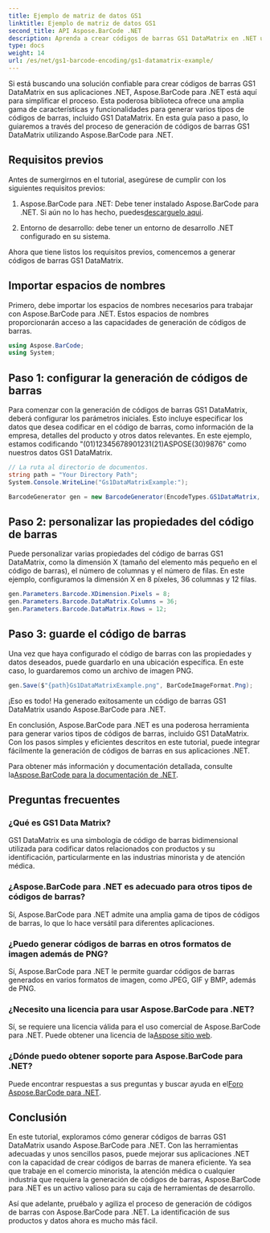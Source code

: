 ```yaml
---
title: Ejemplo de matriz de datos GS1
linktitle: Ejemplo de matriz de datos GS1
second_title: API Aspose.BarCode .NET
description: Aprenda a crear códigos de barras GS1 DataMatrix en .NET usando Aspose.BarCode. Genere códigos de barras con facilidad y eficiencia en solo unos pocos pasos.
type: docs
weight: 14
url: /es/net/gs1-barcode-encoding/gs1-datamatrix-example/
---
```


Si está buscando una solución confiable para crear códigos de barras GS1 DataMatrix en sus aplicaciones .NET, Aspose.BarCode para .NET está aquí para simplificar el proceso. Esta poderosa biblioteca ofrece una amplia gama de características y funcionalidades para generar varios tipos de códigos de barras, incluido GS1 DataMatrix. En esta guía paso a paso, lo guiaremos a través del proceso de generación de códigos de barras GS1 DataMatrix utilizando Aspose.BarCode para .NET.

## Requisitos previos

Antes de sumergirnos en el tutorial, asegúrese de cumplir con los siguientes requisitos previos:

1.  Aspose.BarCode para .NET: Debe tener instalado Aspose.BarCode para .NET. Si aún no lo has hecho, puedes[descarguelo aqui](https://releases.aspose.com/barcode/net/).

2. Entorno de desarrollo: debe tener un entorno de desarrollo .NET configurado en su sistema.

Ahora que tiene listos los requisitos previos, comencemos a generar códigos de barras GS1 DataMatrix.

## Importar espacios de nombres

Primero, debe importar los espacios de nombres necesarios para trabajar con Aspose.BarCode para .NET. Estos espacios de nombres proporcionarán acceso a las capacidades de generación de códigos de barras.

```csharp
using Aspose.BarCode;
using System;
```

## Paso 1: configurar la generación de códigos de barras

Para comenzar con la generación de códigos de barras GS1 DataMatrix, deberá configurar los parámetros iniciales. Esto incluye especificar los datos que desea codificar en el código de barras, como información de la empresa, detalles del producto y otros datos relevantes. En este ejemplo, estamos codificando "(01)12345678901231(21)ASPOSE(30)9876" como nuestros datos GS1 DataMatrix.

```csharp
// La ruta al directorio de documentos.
string path = "Your Directory Path";
System.Console.WriteLine("Gs1DataMatrixExample:");

BarcodeGenerator gen = new BarcodeGenerator(EncodeTypes.GS1DataMatrix, "(01)12345678901231(21)ASPOSE(30)9876");
```

## Paso 2: personalizar las propiedades del código de barras

Puede personalizar varias propiedades del código de barras GS1 DataMatrix, como la dimensión X (tamaño del elemento más pequeño en el código de barras), el número de columnas y el número de filas. En este ejemplo, configuramos la dimensión X en 8 píxeles, 36 columnas y 12 filas.

```csharp
gen.Parameters.Barcode.XDimension.Pixels = 8;
gen.Parameters.Barcode.DataMatrix.Columns = 36;
gen.Parameters.Barcode.DataMatrix.Rows = 12;
```

## Paso 3: guarde el código de barras

Una vez que haya configurado el código de barras con las propiedades y datos deseados, puede guardarlo en una ubicación específica. En este caso, lo guardaremos como un archivo de imagen PNG.

```csharp
gen.Save($"{path}Gs1DataMatrixExample.png", BarCodeImageFormat.Png);
```

¡Eso es todo! Ha generado exitosamente un código de barras GS1 DataMatrix usando Aspose.BarCode para .NET.

En conclusión, Aspose.BarCode para .NET es una poderosa herramienta para generar varios tipos de códigos de barras, incluido GS1 DataMatrix. Con los pasos simples y eficientes descritos en este tutorial, puede integrar fácilmente la generación de códigos de barras en sus aplicaciones .NET.

 Para obtener más información y documentación detallada, consulte la[Aspose.BarCode para la documentación de .NET](https://reference.aspose.com/barcode/net/).

## Preguntas frecuentes

### ¿Qué es GS1 Data Matrix?
GS1 DataMatrix es una simbología de código de barras bidimensional utilizada para codificar datos relacionados con productos y su identificación, particularmente en las industrias minorista y de atención médica.

### ¿Aspose.BarCode para .NET es adecuado para otros tipos de códigos de barras?
Sí, Aspose.BarCode para .NET admite una amplia gama de tipos de códigos de barras, lo que lo hace versátil para diferentes aplicaciones.

### ¿Puedo generar códigos de barras en otros formatos de imagen además de PNG?
Sí, Aspose.BarCode para .NET le permite guardar códigos de barras generados en varios formatos de imagen, como JPEG, GIF y BMP, además de PNG.

### ¿Necesito una licencia para usar Aspose.BarCode para .NET?
 Sí, se requiere una licencia válida para el uso comercial de Aspose.BarCode para .NET. Puede obtener una licencia de la[Aspose sitio web](https://purchase.aspose.com/buy).

### ¿Dónde puedo obtener soporte para Aspose.BarCode para .NET?
 Puede encontrar respuestas a sus preguntas y buscar ayuda en el[Foro Aspose.BarCode para .NET](https://forum.aspose.com/c/barcode/13).

## Conclusión

En este tutorial, exploramos cómo generar códigos de barras GS1 DataMatrix usando Aspose.BarCode para .NET. Con las herramientas adecuadas y unos sencillos pasos, puede mejorar sus aplicaciones .NET con la capacidad de crear códigos de barras de manera eficiente. Ya sea que trabaje en el comercio minorista, la atención médica o cualquier industria que requiera la generación de códigos de barras, Aspose.BarCode para .NET es un activo valioso para su caja de herramientas de desarrollo.

Así que adelante, pruébalo y agiliza el proceso de generación de códigos de barras con Aspose.BarCode para .NET. La identificación de sus productos y datos ahora es mucho más fácil.
